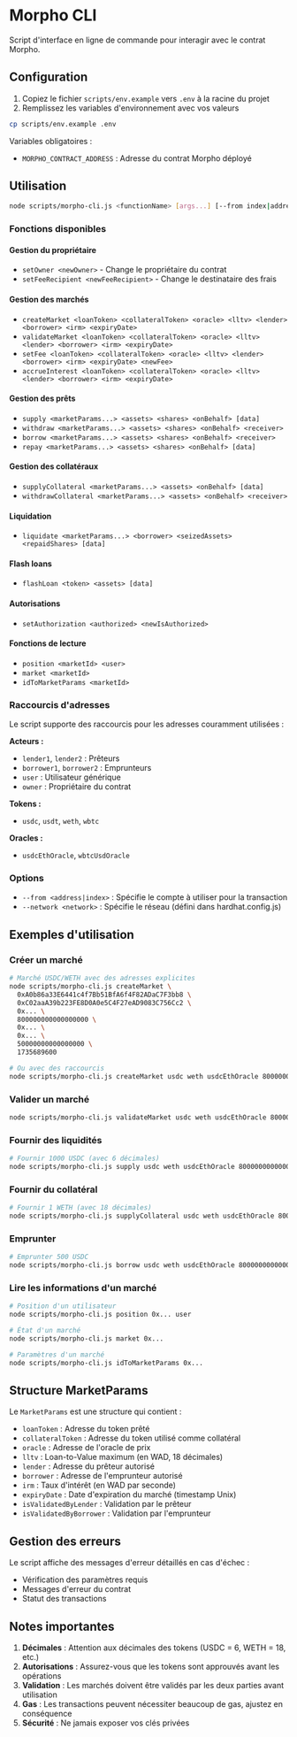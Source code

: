 # Morpho CLI

Script d'interface en ligne de commande pour interagir avec le contrat Morpho.

## Configuration

1. Copiez le fichier `scripts/env.example` vers `.env` à la racine du projet
2. Remplissez les variables d'environnement avec vos valeurs

```bash
cp scripts/env.example .env
```

Variables obligatoires :
- `MORPHO_CONTRACT_ADDRESS` : Adresse du contrat Morpho déployé

## Utilisation

```bash
node scripts/morpho-cli.js <functionName> [args...] [--from index|address] [--network <network>]
```

### Fonctions disponibles

#### Gestion du propriétaire
- `setOwner <newOwner>` - Change le propriétaire du contrat
- `setFeeRecipient <newFeeRecipient>` - Change le destinataire des frais

#### Gestion des marchés
- `createMarket <loanToken> <collateralToken> <oracle> <lltv> <lender> <borrower> <irm> <expiryDate>`
- `validateMarket <loanToken> <collateralToken> <oracle> <lltv> <lender> <borrower> <irm> <expiryDate>`
- `setFee <loanToken> <collateralToken> <oracle> <lltv> <lender> <borrower> <irm> <expiryDate> <newFee>`
- `accrueInterest <loanToken> <collateralToken> <oracle> <lltv> <lender> <borrower> <irm> <expiryDate>`

#### Gestion des prêts
- `supply <marketParams...> <assets> <shares> <onBehalf> [data]`
- `withdraw <marketParams...> <assets> <shares> <onBehalf> <receiver>`
- `borrow <marketParams...> <assets> <shares> <onBehalf> <receiver>`
- `repay <marketParams...> <assets> <shares> <onBehalf> [data]`

#### Gestion des collatéraux
- `supplyCollateral <marketParams...> <assets> <onBehalf> [data]`
- `withdrawCollateral <marketParams...> <assets> <onBehalf> <receiver>`

#### Liquidation
- `liquidate <marketParams...> <borrower> <seizedAssets> <repaidShares> [data]`

#### Flash loans
- `flashLoan <token> <assets> [data]`

#### Autorisations
- `setAuthorization <authorized> <newIsAuthorized>`

#### Fonctions de lecture
- `position <marketId> <user>`
- `market <marketId>`
- `idToMarketParams <marketId>`

### Raccourcis d'adresses

Le script supporte des raccourcis pour les adresses couramment utilisées :

**Acteurs :**
- `lender1`, `lender2` : Prêteurs
- `borrower1`, `borrower2` : Emprunteurs  
- `user` : Utilisateur générique
- `owner` : Propriétaire du contrat

**Tokens :**
- `usdc`, `usdt`, `weth`, `wbtc`

**Oracles :**
- `usdcEthOracle`, `wbtcUsdOracle`

### Options

- `--from <address|index>` : Spécifie le compte à utiliser pour la transaction
- `--network <network>` : Spécifie le réseau (défini dans hardhat.config.js)

## Exemples d'utilisation

### Créer un marché
```bash
# Marché USDC/WETH avec des adresses explicites
node scripts/morpho-cli.js createMarket \
  0xA0b86a33E6441c4f7Bb51BfA6f4F82ADaC7F3bb8 \
  0xC02aaA39b223FE8D0A0e5C4F27eAD9083C756Cc2 \
  0x... \
  800000000000000000 \
  0x... \
  0x... \
  50000000000000000 \
  1735689600

# Ou avec des raccourcis
node scripts/morpho-cli.js createMarket usdc weth usdcEthOracle 800000000000000000 lender1 borrower1 50000000000000000 1735689600 --from lender1
```

### Valider un marché
```bash
node scripts/morpho-cli.js validateMarket usdc weth usdcEthOracle 800000000000000000 lender1 borrower1 50000000000000000 1735689600 --from borrower1
```

### Fournir des liquidités
```bash
# Fournir 1000 USDC (avec 6 décimales)
node scripts/morpho-cli.js supply usdc weth usdcEthOracle 800000000000000000 lender1 borrower1 50000000000000000 1735689600 1000000000 0 lender1 0x --from lender1
```

### Fournir du collatéral
```bash
# Fournir 1 WETH (avec 18 décimales)
node scripts/morpho-cli.js supplyCollateral usdc weth usdcEthOracle 800000000000000000 lender1 borrower1 50000000000000000 1735689600 1000000000000000000 borrower1 0x --from borrower1
```

### Emprunter
```bash
# Emprunter 500 USDC
node scripts/morpho-cli.js borrow usdc weth usdcEthOracle 800000000000000000 lender1 borrower1 50000000000000000 1735689600 500000000 0 borrower1 borrower1 --from borrower1
```

### Lire les informations d'un marché
```bash
# Position d'un utilisateur
node scripts/morpho-cli.js position 0x... user

# État d'un marché  
node scripts/morpho-cli.js market 0x...

# Paramètres d'un marché
node scripts/morpho-cli.js idToMarketParams 0x...
```

## Structure MarketParams

Le `MarketParams` est une structure qui contient :
- `loanToken` : Adresse du token prêté
- `collateralToken` : Adresse du token utilisé comme collatéral
- `oracle` : Adresse de l'oracle de prix
- `lltv` : Loan-to-Value maximum (en WAD, 18 décimales)
- `lender` : Adresse du prêteur autorisé
- `borrower` : Adresse de l'emprunteur autorisé
- `irm` : Taux d'intérêt (en WAD par seconde)
- `expiryDate` : Date d'expiration du marché (timestamp Unix)
- `isValidatedByLender` : Validation par le prêteur
- `isValidatedByBorrower` : Validation par l'emprunteur

## Gestion des erreurs

Le script affiche des messages d'erreur détaillés en cas d'échec :
- Vérification des paramètres requis
- Messages d'erreur du contrat
- Statut des transactions

## Notes importantes

1. **Décimales** : Attention aux décimales des tokens (USDC = 6, WETH = 18, etc.)
2. **Autorisations** : Assurez-vous que les tokens sont approuvés avant les opérations
3. **Validation** : Les marchés doivent être validés par les deux parties avant utilisation
4. **Gas** : Les transactions peuvent nécessiter beaucoup de gas, ajustez en conséquence
5. **Sécurité** : Ne jamais exposer vos clés privées 